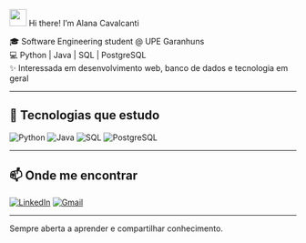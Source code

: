 <img src="https://media.giphy.com/media/hvRJCLFzcasrR4ia7z/giphy.gif" width="30px"/> Hi there! I’m Alana Cavalcanti

🎓 Software Engineering student @ UPE Garanhuns  
💻 Python | Java | SQL | PostgreSQL  
✨ Interessada em desenvolvimento web, banco de dados e tecnologia em geral

---

## 🚀 Tecnologias que estudo

![Python](https://img.shields.io/badge/Python-3776AB?style=for-the-badge&logo=python&logoColor=white)
![Java](https://img.shields.io/badge/Java-ED8B00?style=for-the-badge&logo=openjdk&logoColor=white)
![SQL](https://img.shields.io/badge/SQL-4479A1?style=for-the-badge&logo=mysql&logoColor=white)
![PostgreSQL](https://img.shields.io/badge/PostgreSQL-336791?style=for-the-badge&logo=postgresql&logoColor=white)

---

## 📫 Onde me encontrar

[![LinkedIn](https://img.shields.io/badge/LinkedIn-0077B5?style=for-the-badge&logo=linkedin&logoColor=white)](https://www.linkedin.com/in/alana-cavalcanti)
[![Gmail](https://img.shields.io/badge/Email-D14836?style=for-the-badge&logo=gmail&logoColor=white)](mailto:britoalanac@gmail.com)

---

Sempre aberta a aprender e compartilhar conhecimento.


